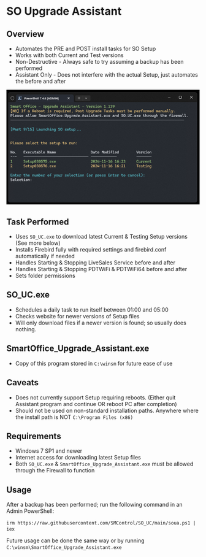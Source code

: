 # SO Upgrade Assistant
## Overview
- Automates the PRE and POST install tasks for SO Setup
- Works with both Current and Test versions
- Non-Destructive - Always safe to try assuming a backup has been performed
- Assistant Only - Does not interfere with the actual Setup, just automates the before and after

![Select Version](https://github.com/SMControl/SO_UC/blob/main/test/SOUA_SelectVersion.png)

## Task Performed
- Uses `SO_UC.exe` to download latest Current & Testing Setup versions (See more below)
- Installs Firebird fully with required settings and firebird.conf automatically if needed
- Handles Starting & Stopping LiveSales Service before and after
- Handles Starting & Stopping PDTWiFi & PDTWiFi64 before and after
- Sets folder permissions
## SO_UC.exe
- Schedules a daily task to run itself between 01:00 and 05:00
- Checks website for newer versions of Setup files
- Will only download files if a newer version is found; so usually does nothing.
## SmartOffice_Upgrade_Assistant.exe
- Copy of this program stored in `C:\winsm` for future ease of use
## Caveats
- Does not currently support Setup requiring reboots. (Either quit Assistant program and continue OR reboot PC after completion)
- Should not be used on non-standard installation paths. Anywhere where the install path is NOT `C:\Program Files (x86)`
## Requirements
- Windows 7 SP1 and newer
- Internet access for downloading latest Setup files
- Both  `SO_UC.exe` & `SmartOffice_Upgrade_Assistant.exe` must be allowed through the Firewall to function
## Usage
After a backup has been performed; run the following command in an Admin PowerShell:
```
irm https://raw.githubusercontent.com/SMControl/SO_UC/main/soua.ps1 | iex
```
Future usage can be done the same way or by running `C:\winsm\SmartOffice_Upgrade_Assistant.exe`
